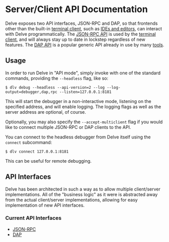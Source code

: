 # Server/Client API Documentation

Delve exposes two API interfaces, JSON-RPC and DAP, so that frontends other than the built-in [terminal client](../cli/README.md), such as [IDEs and editors](../EditorIntegration.md), can interact with Delve programmatically. The [JSON-RPC API](json-rpc/README.md) is used by the [terminal client](../cli/README.md), and will always stay up to date in lockstep regardless of new features. The [DAP API](dap/README.md) is a popular generic API already in use by many [tools](https://microsoft.github.io/debug-adapter-protocol/implementors/tools/).

## Usage

In order to run Delve in "API mode", simply invoke with one of the standard commands, providing the `--headless` flag, like so:

```
$ dlv debug --headless --api-version=2 --log --log-output=debugger,dap,rpc --listen=127.0.0.1:8181
```

This will start the debugger in a non-interactive mode, listening on the specified address, and will enable logging. The logging flags as well as the server address are optional, of course.

Optionally, you may also specify the `--accept-multiclient` flag if you would like to connect multiple JSON-RPC or DAP clients to the API.

You can connect to the headless debugger from Delve itself using the `connect` subcommand:

```
$ dlv connect 127.0.0.1:8181
```

This can be useful for remote debugging.

## API Interfaces

Delve has been architected in such a way as to allow multiple client/server implementations. All of the "business logic" as it were is abstracted away from the actual client/server implementations, allowing for easy implementation of new API interfaces.

### Current API Interfaces

- [JSON-RPC](json-rpc/README.md)
- [DAP](dap/README.md)
